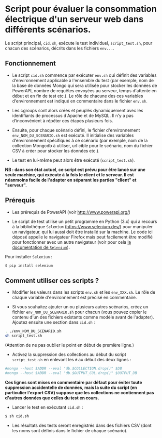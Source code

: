 # Script pour évaluer la consommation électrique d'un serveur web dans différents scénarios.

Le script principal, `cid.sh`, exécute le test individuel, `script_test.sh`, pour chacun des scénarios, décrits dans les fichiers `env...`.

## Fonctionnement
- Le script `cid.sh` commence par exécuter `env.sh` qui définit des variables d'environnement applicable à l'ensemble du test (par exemple, nom de la base de données Mongo qui sera utilisée pour stocker les données de PowerAPI, nombre de requêtes envoyées au serveur, temps d'attente en début et en fin de test etc.). Le rôle de chacune des ces variables d'environnement est indiqué en commentaire dans le fichier `env.sh`.

- Les cgroups sont alors créés et peuplés dynamiquement avec les identifiants de processus d'Apache et de MySQL. Il n'y a pas d'inconvénient à répéter ces étapes plusieurs fois.

- Ensuite, pour chaque scénario défini, le fichier d'environnement `env_NOM_DU_SCENARIO.sh` est exécuté. Il initialise des variables d'environnement spécifiques à ce scénario (par exemple, nom de la collection Mongodb à utiliser, url cible pour le scénario, nom du fichier CSV à créer pour stocker les données etc.).

- Le test en lui-même peut alors être exécuté (`script_test.sh`).

**NB : dans son état actuel, ce script est prévu pour être lancé sur une seule machine, qui exécute à la fois le client et le serveur. Il est néanmoins facile de l'adapter en séparant les parties "client" et "serveur".**

## Prérequis

- Les prérequis de PowerAPI (voir http://www.powerapi.org/)

- Le script de test utilise un petit programme en Python (3.x) qui a recours à la bibliothèque `Selenium` (https://www.selenium.dev/) pour manipuler un navigateur, qui lui aussi doit être installé sur la machine. Le code ici déposé appelle le navigateur Firefox mais peut facilement être modifié pour fonctionner avec un autre navigateur (voir pour cela [la documentation de `Selenium`](https://www.selenium.dev/documentation/en/)).

Pour installer `Selenium` :

```bash
$ pip install selenium
```

## Comment utiliser ces scripts ?

- Modifier les valeurs dans les scripts `env.sh` et les `env_XXX.sh`. Le rôle de chaque variable d'environnement est précisé en commentaire.

- Si vous souhaitez ajouter un ou plusieurs autres scénarios, créez un fichier `env_NOM_DU_SCENARIO.sh` pour chacun (vous pouvez copier le contenu d'un des fichiers existants comme modèle avant de l'adapter). Ajoutez ensuite une section dans `cid.sh` :

```bash
. ./env_NOM_DU_SCENARIO.sh
sh script_test.sh
```

(Attention de ne pas oublier le point en début de première ligne.)

- Activez la suppression des collections au début du script `script_test.sh` en enlevant les `#` au début des deux lignes :

```bash
#mongo --host $ADDR --eval "db.$COLLECTION.drop()" $DB
#mongo --host $ADDR --eval "db.$OUTPUT_COL.drop()" $OUTPUT_DB
```

**Ces lignes sont mises en commentaire par défaut pour éviter toute suppression accidentelle de données, mais la suite du script (en particulier l'export CSV) suppose que les collections ne contiennent pas d'autres données que celles du test en cours.**

- Lancer le test en exécutant `cid.sh` :

```bash
$ sh cid.sh
```
- Les résultats des tests seront enregistrés dans des fichiers CSV (dont les noms sont définis dans le fichier de chaque scénario).
